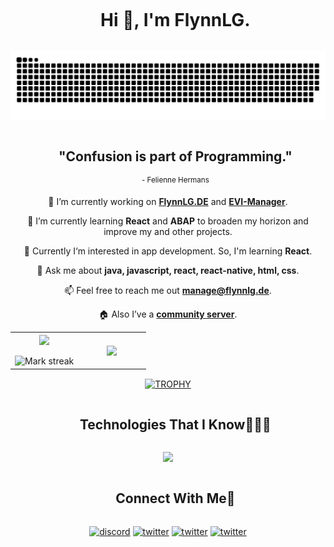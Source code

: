 <div id="user-content-toc">
  <ul align="center">
    <summary><h1 style="display: inline-block">Hi 👋, I'm FlynnLG.</h1></summary>
  </ul>
</div>




<div align="center">
  <img src="https://raw.githubusercontent.com/1999AZZAR/1999AZZAR/readme/resources/img/grid-snake.svg" alt="snake" /></a>
</div>

<div id="user-content-toc">
  <ul align="center">
    <summary><h2 style="display: inline-block">"Confusion is part of Programming."</h2></summary>
    <sup>- Felienne Hermans</sup>
  </ul>
</div>




<div align="center">
  
🔭 I’m currently working on **[FlynnLG.DE](https://www.FlynnLG.de)** and **[EVI-Manager](https://github.com/FlynnLG/evi-manager)**.
  
🌱 I’m currently learning **React** and **ABAP** to broaden my horizon and improve my and other projects.
  
📱 Currently I‘m interested in app development. So, I'm learning **React**.
  
💬 Ask me about **java, javascript, react, react-native, html, css**.
  
📫 Feel free to reach me out **manage@flynnlg.de**.
  
🏠 Also I’ve a **[community server](https://discord.com/invite/KgPKpEp)**.

</div>




<p align="center">
<table align="center">
<tr border="none">
<td width="50%" align="center">
  <img align="center" src="https://github-readme-stats.vercel.app/api?username=flynnlg&theme=dark&show_icons=true&count_private=true" />
  <br></br>
  <img alt="Mark streak" src="https://github-readme-streak-stats.herokuapp.com/?user=flynnlg&theme=dark&hide_border=false" /> 
  </td>
<td width="50%" align="center">
  <img align="center"  src="https://github-readme-stats.anuraghazra1.vercel.app/api/top-langs/?username=flynnlg&theme=dark&hide_border=false&no-bg=true&no-frame=true&langs_count=10"/>
  </td>
</tr>
</table>




<div align=center>
  <a href="https://github.com/ryo-ma/github-profile-trophy" title="Go to Source">
      <img align="center" src="https://github-profile-trophy.vercel.app/?username=flynnlg&theme=radical&row=1&column=7&margin-h=15&margin-w=5&no-bg=true" alt="TROPHY" />
    </a>
</div>



</p>        




<div id="user-content-toc">
  <ul align="center">
    <summary><h2 style="display: inline-block">Technologies That I Know👨🏻‍💻</h2></summary>
  </ul>
</div>

<p align="center">
  <a href="https://skillicons.dev">
    <img src="https://skillicons.dev/icons?i=git,github,githubactions,androidstudio,atom,bash,blender,bootstrap,cloudflare,css,discord,bots,docker,eclipse,electron,gradle,html,idea,java,js,jenkins,jquery,kotlin,linux,maven,mongodb,mysql,neovim,nginx,nodejs,php,powershell,pr,py,raspberrypi,react,sqlite,stackoverflow,svg,swift,twitter,vscode&perline=14" />
  </a>
</p>




<div id="user-content-toc">
  <ul align="center">
    <summary><h2 style="display: inline-block">Connect With Me🤝</h2></summary>
  </ul>
</div>


<p align="center">
  <a href="https://discord.com/invite/KgPKpEp" target="blank"><img src="https://user-images.githubusercontent.com/88904952/234982627-019fd336-6248-453c-9b05-97c13fd1d207.png" alt="discord" height="50" width="50" /></a>
  <a href="https://twitter.com/FlynnLgde" target="blank"><img src="https://user-images.githubusercontent.com/88904952/234980676-61bfb021-ecc8-48f7-88e6-34c1b06c4a58.png" alt="twitter" height="50" width="50" /></a>
  <a href="https://www.youtube.com/@flynnlg" target="blank"><img src="https://user-images.githubusercontent.com/62892734/236643917-9db655bb-35bf-4ca9-a45e-7697c079fe92.png" alt="twitter" height="50" width="50" /></a>
  <a href="https://www.twitch.tv/flynnlg" target="blank"><img src="https://user-images.githubusercontent.com/62892734/236643795-adb9d25c-9ce0-495e-a30c-c954081c6455.png" alt="twitter" height="50" width="50" /></a>
</p>

